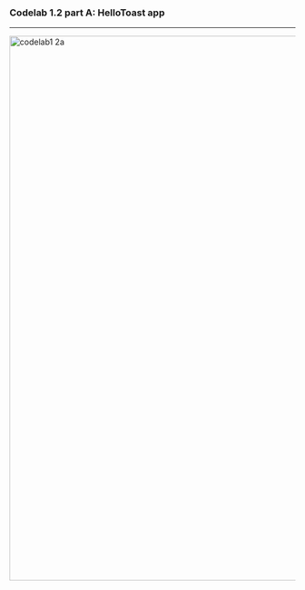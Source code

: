 ### Codelab 1.2 part A: HelloToast app
---
<img width="960" alt="codelab1 2a" src="https://user-images.githubusercontent.com/61912505/136689783-a8d642d7-037b-4c7d-9bf7-05e4f2bc9335.PNG">